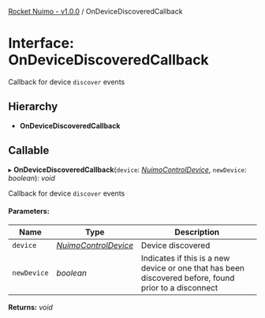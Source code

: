 [Rocket Nuimo - v1.0.0](../README.md) / OnDeviceDiscoveredCallback

# Interface: OnDeviceDiscoveredCallback

Callback for device `discover` events

## Hierarchy

* **OnDeviceDiscoveredCallback**

## Callable

▸ **OnDeviceDiscoveredCallback**(`device`: [*NuimoControlDevice*](../classes/nuimocontroldevice.md), `newDevice`: *boolean*): *void*

Callback for device `discover` events

#### Parameters:

Name | Type | Description |
------ | ------ | ------ |
`device` | [*NuimoControlDevice*](../classes/nuimocontroldevice.md) | Device discovered   |
`newDevice` | *boolean* | Indicates if this is a new device or one that has been discovered before, found prior to a disconnect    |

**Returns:** *void*

